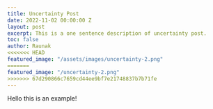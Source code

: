 ```yaml
---
title: Uncertainty Post
date: 2022-11-02 00:00:00 Z
layout: post
excerpt: This is a one sentence description of uncertainty post.
toc: false
author: Raunak
<<<<<<< HEAD
featured_image: "/assets/images/uncertainty-2.png"
=======
featured_image: "/uncertainty-2.png"
>>>>>>> 67d290866c7659cd44ee9bf7e21748837b7b71fe
---
```


Hello this is an example!